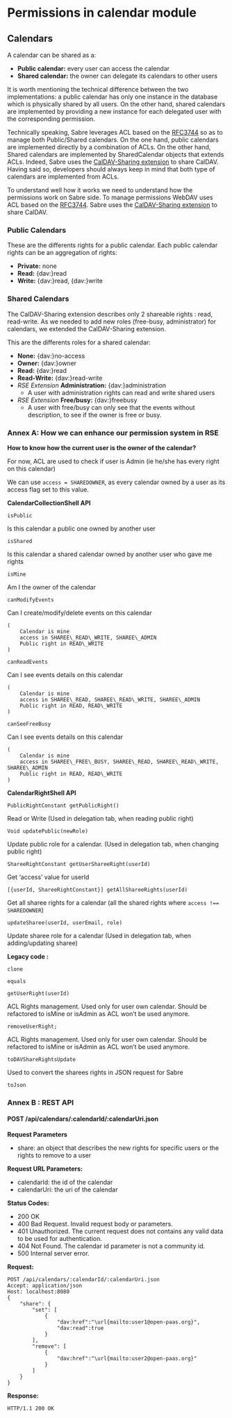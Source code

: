 # Permissions in calendar module

## Calendars

A calendar can be shared as a:

   * **Public calendar:** every user can access the calendar
   * **Shared calendar:** the owner can delegate its calendars to other users

It is worth mentioning the technical difference between the two implementations: a public calendar has only one instance in the database which is physically shared by all users. On the other hand, shared calendars are implemented by providing a new instance for each delegated user with the corresponding permission.

Technically speaking, Sabre leverages ACL based on the [RFC3744](https://www.ietf.org/rfc/rfc3744.txt) so as to manage both Public/Shared calendars. On the one hand, public calendars are implemented directly by a combination of ACLs. On the other hand, Shared calendars are implemented by SharedCalendar objects that extends ACLs. Indeed, Sabre uses the [CalDAV-Sharing extension](https://github.com/apple/ccs-calendarserver/blob/master/doc/Extensions/caldav-sharing.txt) to share CalDAV. Having said so, developers should always keep in mind that both type of calendars are implemented from ACLs.

To understand well how it works we need to understand how the permissions work on Sabre side. To manage permissions WebDAV uses ACL based on the [RFC3744](https://www.ietf.org/rfc/rfc3744.txt). Sabre uses the [CalDAV-Sharing extension](https://github.com/apple/ccs-calendarserver/blob/master/doc/Extensions/caldav-sharing.txt) to share CalDAV.

### Public Calendars

These are the differents rights for a public calendar. Each public calendar rights can be an aggregation of rights:

   * **Private:** none
   * **Read:** {dav:}read
   * **Write:** {dav:}read, {dav:}write

### Shared Calendars

The CalDAV-Sharing extension describes only 2 shareable rights : read, read-write. As we needed to add new roles (free-busy, administrator) for calendars, we extended the CalDAV-Sharing extension.

This are the differents roles for a shared calendar:

   * **None:** {dav:}no-access
   * **Owner:** {dav:}owner
   * **Read:** {dav:}read
   * **Read-Write:** {dav:}read-write
   * *RSE Extension* **Administration:** {dav:}administration
       * A user with administration rights can read and write shared users
   * *RSE Extension* **Free/busy:** {dav:}freebusy
       * A user with free/busy can only see that the events without description, to see if the owner is free or busy.

### Annex A: How we can enhance our permission system in RSE

**How to know how the current user is the owner of the calendar?**

For now, ACL are used to check if user is Admin (ie he/she has every right on this calendar)

We can use `access = SHAREDOWNER`, as every calendar owned by a user as its access flag set to this value.

**CalendarCollectionShell API**

`isPublic`

Is this calendar a public one owned by another user

`isShared`

Is this calendar a shared calendar owned by another user who gave me rights

`isMine`

Am I the owner of the calendar

`canModifyEvents`

Can I create/modify/delete events on this calendar

```
(
    Calendar is mine
    access in SHAREE\_READ\_WRITE, SHAREE\_ADMIN
    Public right in READ\_WRITE
)
```

`canReadEvents`

Can I see events details on this calendar

```
(
    Calendar is mine
    access in SHAREE\_READ, SHAREE\_READ\_WRITE, SHAREE\_ADMIN
    Public right in READ, READ\_WRITE
)
```

`canSeeFreeBusy`

Can I see events details on this calendar

```
(
    Calendar is mine
    access in SHAREE\_FREE\_BUSY, SHAREE\_READ, SHAREE\_READ\_WRITE, SHAREE\_ADMIN
    Public right in READ, READ\_WRITE
)
```

**CalendarRightShell API**

`PublicRightConstant getPublicRight()`

Read or Write
(Used in delegation tab, when reading public right)

`Void updatePublic(newRole)`

Update public role for a calendar.
(Used in delegation tab, when changing public right)

`ShareeRightConstant getUserShareeRight(userId)`

Get ‘access’ value for userId

`[{userId, ShareeRightConstant}] getAllShareeRights(userId)`

Get all sharee rights for a calendar (all the shared rights where `access !== SHAREDOWNER`)

`updateSharee(userId, userEmail, role)`

Update sharee role for a calendar
(Used in delegation tab, when adding/updating sharee)


**Legacy code :**

`clone`

`equals`

`getUserRight(userId)`

ACL Rights management. Used only for user own calendar.
Should be refactored to isMine or isAdmin as ACL won’t be used anymore.

`removeUserRight;`

ACL Rights management. Used only for user own calendar.
Should be refactored to isMine or isAdmin as ACL won’t be used anymore.

`toDAVShareRightsUpdate`

Used to convert the sharees rights in JSON request for Sabre

`toJson`

### Annex B : REST API

#### POST /api/calendars/:calendarId/:calendarUri.json

**Request Parameters**

- share: an object that describes the new rights for specific users or the rights to remove to a user

**Request URL Parameters:**

- calendarId: the id of the calendar
- calendarUri: the uri of the calendar

**Status Codes:**

- 200 OK
- 400 Bad Request. Invalid request body or parameters.
- 401 Unauthorized. The current request does not contains any valid data to be used for authentication.
- 404 Not Found. The calendar id parameter is not a community id.
- 500 Internal server error.

**Request:**

    POST /api/calendars/:calendarId/:calendarUri.json
    Accept: application/json
    Host: localhost:8080
    {
        "share": {
            "set": [
                {
                    "dav:href":"\url{mailto:user1@open-paas.org}",
                    "dav:read":true
                }
            ],
            "remove": [
                {
                    "dav:href":"\url{mailto:user2@open-paas.org}"
                }
            ]
        }
    }

**Response:**

    HTTP/1.1 200 OK

